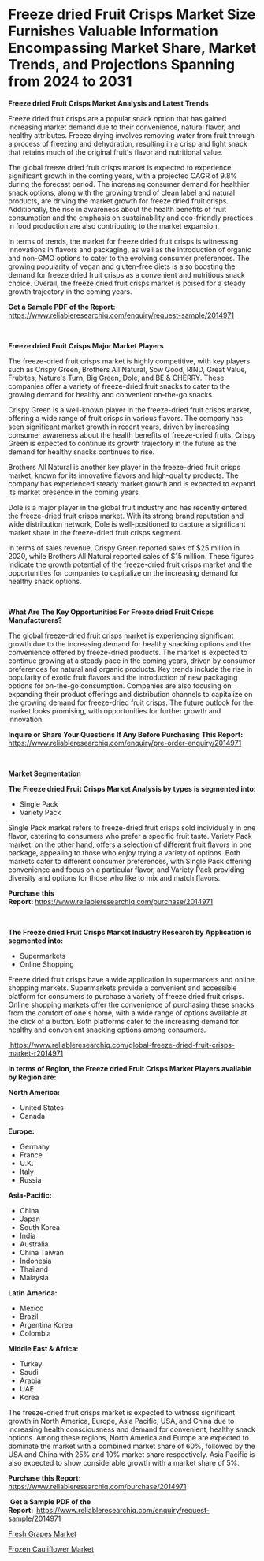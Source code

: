 <p><h1>Freeze dried Fruit Crisps Market Size Furnishes Valuable Information Encompassing Market Share, Market Trends, and Projections Spanning from 2024 to 2031</h1></p><p><strong>Freeze dried Fruit Crisps Market Analysis and Latest Trends</strong></p>
<p><p>Freeze dried fruit crisps are a popular snack option that has gained increasing market demand due to their convenience, natural flavor, and healthy attributes. Freeze drying involves removing water from fruit through a process of freezing and dehydration, resulting in a crisp and light snack that retains much of the original fruit's flavor and nutritional value.</p><p>The global freeze dried fruit crisps market is expected to experience significant growth in the coming years, with a projected CAGR of 9.8% during the forecast period. The increasing consumer demand for healthier snack options, along with the growing trend of clean label and natural products, are driving the market growth for freeze dried fruit crisps. Additionally, the rise in awareness about the health benefits of fruit consumption and the emphasis on sustainability and eco-friendly practices in food production are also contributing to the market expansion.</p><p>In terms of trends, the market for freeze dried fruit crisps is witnessing innovations in flavors and packaging, as well as the introduction of organic and non-GMO options to cater to the evolving consumer preferences. The growing popularity of vegan and gluten-free diets is also boosting the demand for freeze dried fruit crisps as a convenient and nutritious snack choice. Overall, the freeze dried fruit crisps market is poised for a steady growth trajectory in the coming years.</p></p>
<p><strong>Get a Sample PDF of the Report:&nbsp;</strong> <a href="https://www.reliableresearchiq.com/enquiry/request-sample/2014971">https://www.reliableresearchiq.com/enquiry/request-sample/2014971</a></p>
<p>&nbsp;</p>
<p><strong>Freeze dried Fruit Crisps Major Market Players</strong></p>
<p><p>The freeze-dried fruit crisps market is highly competitive, with key players such as Crispy Green, Brothers All Natural, Sow Good, RIND, Great Value, Frubites, Nature's Turn, Big Green, Dole, and BE & CHERRY. These companies offer a variety of freeze-dried fruit snacks to cater to the growing demand for healthy and convenient on-the-go snacks.</p><p>Crispy Green is a well-known player in the freeze-dried fruit crisps market, offering a wide range of fruit crisps in various flavors. The company has seen significant market growth in recent years, driven by increasing consumer awareness about the health benefits of freeze-dried fruits. Crispy Green is expected to continue its growth trajectory in the future as the demand for healthy snacks continues to rise.</p><p>Brothers All Natural is another key player in the freeze-dried fruit crisps market, known for its innovative flavors and high-quality products. The company has experienced steady market growth and is expected to expand its market presence in the coming years.</p><p>Dole is a major player in the global fruit industry and has recently entered the freeze-dried fruit crisps market. With its strong brand reputation and wide distribution network, Dole is well-positioned to capture a significant market share in the freeze-dried fruit crisps segment.</p><p>In terms of sales revenue, Crispy Green reported sales of $25 million in 2020, while Brothers All Natural reported sales of $15 million. These figures indicate the growth potential of the freeze-dried fruit crisps market and the opportunities for companies to capitalize on the increasing demand for healthy snack options.</p></p>
<p>&nbsp;</p>
<p><strong>What Are The Key Opportunities For Freeze dried Fruit Crisps Manufacturers?</strong></p>
<p><p>The global freeze-dried fruit crisps market is experiencing significant growth due to the increasing demand for healthy snacking options and the convenience offered by freeze-dried products. The market is expected to continue growing at a steady pace in the coming years, driven by consumer preferences for natural and organic products. Key trends include the rise in popularity of exotic fruit flavors and the introduction of new packaging options for on-the-go consumption. Companies are also focusing on expanding their product offerings and distribution channels to capitalize on the growing demand for freeze-dried fruit crisps. The future outlook for the market looks promising, with opportunities for further growth and innovation.</p></p>
<p><strong>Inquire or Share Your Questions If Any Before Purchasing This Report:</strong> <a href="https://www.reliableresearchiq.com/enquiry/pre-order-enquiry/2014971">https://www.reliableresearchiq.com/enquiry/pre-order-enquiry/2014971</a></p>
<p>&nbsp;</p>
<p><strong>Market Segmentation</strong></p>
<p><strong>The Freeze dried Fruit Crisps Market Analysis by types is segmented into:</strong></p>
<p><ul><li>Single Pack</li><li>Variety Pack</li></ul></p>
<p><p>Single Pack market refers to freeze-dried fruit crisps sold individually in one flavor, catering to consumers who prefer a specific fruit taste. Variety Pack market, on the other hand, offers a selection of different fruit flavors in one package, appealing to those who enjoy trying a variety of options. Both markets cater to different consumer preferences, with Single Pack offering convenience and focus on a particular flavor, and Variety Pack providing diversity and options for those who like to mix and match flavors.</p></p>
<p><strong>Purchase this Report:&nbsp;</strong><a href="https://www.reliableresearchiq.com/purchase/2014971">https://www.reliableresearchiq.com/purchase/2014971</a></p>
<p>&nbsp;</p>
<p><strong>The Freeze dried Fruit Crisps Market Industry Research by Application is segmented into:</strong></p>
<p><ul><li>Supermarkets</li><li>Online Shopping</li></ul></p>
<p><p>Freeze dried fruit crisps have a wide application in supermarkets and online shopping markets. Supermarkets provide a convenient and accessible platform for consumers to purchase a variety of freeze dried fruit crisps. Online shopping markets offer the convenience of purchasing these snacks from the comfort of one's home, with a wide range of options available at the click of a button. Both platforms cater to the increasing demand for healthy and convenient snacking options among consumers.</p></p>
<p><a href="https://www.reliableresearchiq.com/global-freeze-dried-fruit-crisps-market-r2014971">&nbsp;https://www.reliableresearchiq.com/global-freeze-dried-fruit-crisps-market-r2014971</a></p>
<p><strong>In terms of Region, the Freeze dried Fruit Crisps Market Players available by Region are:</strong></p>
<p>
    <p> <strong> North America: </strong>
        <ul>
            <li>United States</li>
            <li>Canada</li>
        </ul>
        </p> 
    <p> <strong> Europe: </strong>
        <ul>
            <li>Germany</li>
            <li>France</li>
            <li>U.K.</li>
            <li>Italy</li>
            <li>Russia</li>
        </ul>
        </p> 
    <p> <strong> Asia-Pacific: </strong>
        <ul>
            <li>China</li>
            <li>Japan</li>
            <li>South Korea</li>
            <li>India</li>
            <li>Australia</li>
            <li>China Taiwan</li>
            <li>Indonesia</li>
            <li>Thailand</li>
            <li>Malaysia</li>
        </ul>
        </p> 
    <p> <strong> Latin America: </strong>
        <ul>
            <li>Mexico</li>
            <li>Brazil</li>
            <li>Argentina Korea</li>
            <li>Colombia</li>
        </ul>
        </p> 
    <p> <strong> Middle East & Africa: </strong>
        <ul>
            <li>Turkey</li>
            <li>Saudi</li>
            <li>Arabia</li>
            <li>UAE</li>
            <li>Korea</li>
        </ul>
    </p>
    </p>
<p><p>The freeze-dried fruit crisps market is expected to witness significant growth in North America, Europe, Asia Pacific, USA, and China due to increasing health consciousness and demand for convenient, healthy snack options. Among these regions, North America and Europe are expected to dominate the market with a combined market share of 60%, followed by the USA and China with 25% and 10% market share respectively. Asia Pacific is also expected to show considerable growth with a market share of 5%.</p></p>
<p><strong>Purchase this Report: </strong><a href="https://www.reliableresearchiq.com/purchase/2014971">https://www.reliableresearchiq.com/purchase/2014971</a></p>
<p>&nbsp;<strong>Get a Sample PDF of the Report:&nbsp;&nbsp;</strong><a href="https://www.reliableresearchiq.com/enquiry/request-sample/2014971">https://www.reliableresearchiq.com/enquiry/request-sample/2014971</a></p>
<p><strong></strong></p>
<p><p><a href="https://github.com/ranaacryptoaddmin/Market-Research-Report-List-1/blob/main/fresh-grapes-market.md">Fresh Grapes Market</a></p><p><a href="https://github.com/RoccoManning/Market-Research-Report-List-6/blob/main/frozen-cauliflower-market.md">Frozen Cauliflower Market</a></p></p>